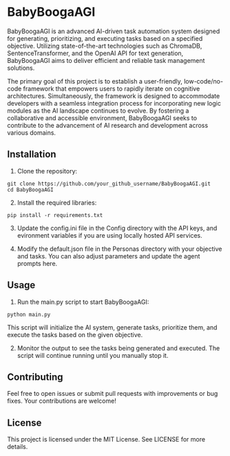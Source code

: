 # BabyBoogaAGI
BabyBoogaAGI is an advanced AI-driven task automation system designed for generating, prioritizing, and executing tasks based on a specified objective. Utilizing state-of-the-art technologies such as ChromaDB, SentenceTransformer, and the OpenAI API for text generation, BabyBoogaAGI aims to deliver efficient and reliable task management solutions.

The primary goal of this project is to establish a user-friendly, low-code/no-code framework that empowers users to rapidly iterate on cognitive architectures. Simultaneously, the framework is designed to accommodate developers with a seamless integration process for incorporating new logic modules as the AI landscape continues to evolve. By fostering a collaborative and accessible environment, BabyBoogaAGI seeks to contribute to the advancement of AI research and development across various domains.

## Installation
1. Clone the repository:

```
git clone https://github.com/your_github_username/BabyBoogaAGI.git
cd BabyBoogaAGI
```

2. Install the required libraries:

```
pip install -r requirements.txt
```
3. Update the config.ini file in the Config directory with the API keys, and evironment variables if you are using locally hosted API services.

4. Modify the default.json file in the Personas directory with your objective and tasks. You can also adjust parameters and update the agent prompts here.

## Usage
1. Run the main.py script to start BabyBoogaAGI:

```
python main.py
```
This script will initialize the AI system, generate tasks, prioritize them, and execute the tasks based on the given objective.

2. Monitor the output to see the tasks being generated and executed. The script will continue running until you manually stop it.

## Contributing
Feel free to open issues or submit pull requests with improvements or bug fixes. Your contributions are welcome!

## License
This project is licensed under the MIT License. See LICENSE for more details.
